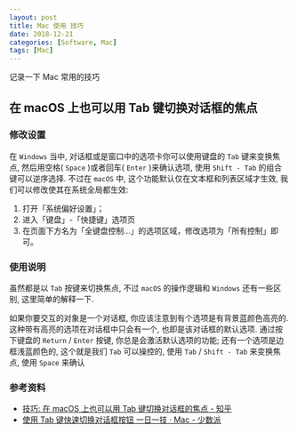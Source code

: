 ```yaml
---
layout: post
title: Mac 使用 技巧
date: 2018-12-21
categories: [Software, Mac]
tags: [Mac]
---
```


记录一下 Mac 常用的技巧

## 在 macOS 上也可以用 Tab 键切换对话框的焦点

### 修改设置

在 `Windows` 当中, 对话框或是窗口中的选项卡你可以使用键盘的 `Tab` 键来变换焦点, 然后用空格( `Space` )或者回车( `Enter` )来确认选项, 使用 `Shift - Tab` 的组合键可以逆序选择. 不过在 `macOS` 中, 这个功能默认仅在文本框和列表区域才生效, 我们可以修改使其在系统全局都生效:

1. 打开「系统偏好设置」；
2. 进入「键盘」-「快捷键」选项页
3. 在页面下方名为「全键盘控制…」的选项区域，修改选项为「所有控制」即可。

### 使用说明

虽然都是以 `Tab` 按键来切换焦点, 不过 `macOS` 的操作逻辑和 `Windows` 还有一些区别, 这里简单的解释一下.

如果你要交互的对象是一个对话框, 你应该注意到有个选项是有背景蓝颜色高亮的. 这种带有高亮的选项在对话框中只会有一个, 也即是该对话框的默认选项. 通过按下键盘的 `Return` / `Enter` 按键, 你总是会激活默认选项的功能; 还有一个选项是边框浅蓝颜色的, 这个就是我们 `Tab` 可以操控的, 使用 `Tab` / `Shift - Tab` 来变换焦点, 使用 `Space` 来确认

### 参考资料

- [技巧: 在 macOS 上也可以用 Tab 键切换对话框的焦点 - 知乎](https://zhuanlan.zhihu.com/p/27586949)
- [使用 Tab 键快速切换对话框按钮 一日一技 · Mac - 少数派](https://sspai.com/post/39113)
